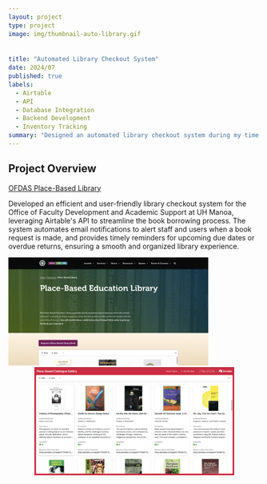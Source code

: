 ```yaml
---
layout: project
type: project
image: img/thumbnail-auto-library.gif


title: "Automated Library Checkout System"
date: 2024/07
published: true
labels:
  - Airtable
  - API
  - Database Integration
  - Backend Development
  - Inventory Tracking
summary: "Designed an automated library checkout system during my time at OFDAS"
---
```


## Project Overview

<a href = "https://www.ofdas.hawaii.edu/resources/placebasedlib/"> OFDAS Place-Based Library </a>



Developed an efficient and user-friendly library checkout system for the Office of Faculty Development and Academic Support at UH Manoa, leveraging Airtable's API to streamline the book borrowing process. The system automates email notifications to alert staff and users when a book request is made, and provides timely reminders for upcoming due dates or overdue returns, ensuring a smooth and organized library experience.


<p> <img src="../img/OFDAS-landingpage.png" alt="RC Warriors Landing Page" width="400"> <img src="../img/OFDAS-bookcatalogue.png" alt="RC Warriors Landing Page" width="400> </p>


<img src="../img/OFDAS-requestform.png" alt="RC Warriors Landing Page" width="599" style="display: block; margin: 0 auto;">

